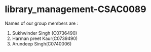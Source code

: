 # library_management-CSAC0089
Names of our group members are :
1) Sukhwinder Singh (C0736490)
2) Harman preet Kaur(C0739490)
3) Arundeep Singh(C0740006)


